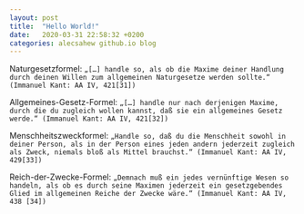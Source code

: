 ```yaml
---
layout: post
title:  "Hello World!"
date:   2020-03-31 22:58:32 +0200
categories: alecsahew github.io blog
---
```


Naturgesetzformel:
 `„[…] handle so, als ob die Maxime deiner Handlung durch deinen Willen zum allgemeinen Naturgesetze werden sollte.“ (Immanuel Kant: AA IV, 421[31])`

Allgemeines-Gesetz-Formel:
`„[…] handle nur nach derjenigen Maxime, durch die du zugleich wollen kannst, daß sie ein allgemeines Gesetz werde.“ (Immanuel Kant: AA IV, 421[32])`

Menschheitszweckformel:
`„Handle so, daß du die Menschheit sowohl in deiner Person, als in der Person eines jeden andern jederzeit zugleich als Zweck, niemals bloß als Mittel brauchst.“ (Immanuel Kant: AA IV, 429[33])`

Reich-der-Zwecke-Formel:
`„Demnach muß ein jedes vernünftige Wesen so handeln, als ob es durch seine Maximen jederzeit ein gesetzgebendes Glied im allgemeinen Reiche der Zwecke wäre.“ (Immanuel Kant: AA IV, 438 [34])`
